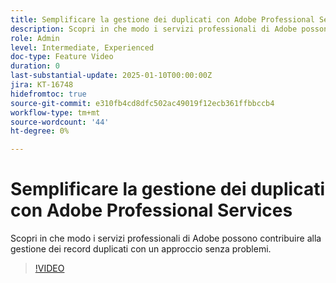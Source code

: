 ```yaml
---
title: Semplificare la gestione dei duplicati con Adobe Professional Services
description: Scopri in che modo i servizi professionali di Adobe possono contribuire alla gestione dei record duplicati con un approccio senza problemi.
role: Admin
level: Intermediate, Experienced
doc-type: Feature Video
duration: 0
last-substantial-update: 2025-01-10T00:00:00Z
jira: KT-16748
hidefromtoc: true
source-git-commit: e310fb4cd8dfc502ac49019f12ecb361ffbbccb4
workflow-type: tm+mt
source-wordcount: '44'
ht-degree: 0%

---
```



# Semplificare la gestione dei duplicati con Adobe Professional Services

Scopri in che modo i servizi professionali di Adobe possono contribuire alla gestione dei record duplicati con un approccio senza problemi.

>[!VIDEO](https://video.tv.adobe.com/v/3436792/?learn=on&enablevpops&captions=ita)
